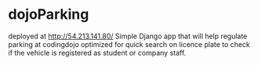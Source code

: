 # dojoParking
deployed at http://54.213.141.80/
Simple Django app that will help regulate parking at codingdojo
optimized for quick search on licence plate to check if the vehicle is registered as student or company staff.
